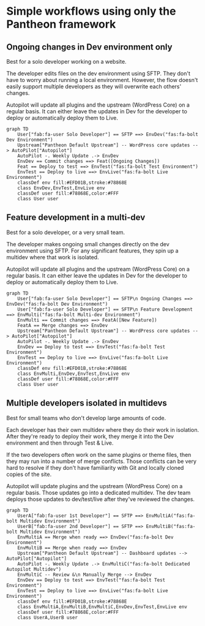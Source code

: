 # Simple workflows using only the Pantheon framework

## Ongoing changes in Dev environment only

Best for a solo developer working on a website.

The developer edits files on the dev environment using SFTP. They don't have to worry about running a local environment. However, the flow doesn't easily support multiple developers as they will overwrite each others' changes.

Autopilot will update all plugins and the upstream (WordPress Core) on a regular basis. It can either leave the updates in Dev for the developer to deploy or automatically deploy them to Live.

```mermaid
graph TD
    User["fab:fa-user Solo Developer"] == SFTP ==> EnvDev("fas:fa-bolt Dev Environment")
    Upstream["Pantheon Default Upstream"] -- WordPress core updates --> AutoPilot["Autopilot"]
    AutoPilot -. Weekly Update .-> EnvDev
    EnvDev == Commit changes ==> Feat([Ongoing Changes])
    Feat == Deploy to test ==> EnvTest("fas:fa-bolt Test Environment")
    EnvTest == Deploy to live ==> EnvLive("fas:fa-bolt Live Environment")
    classDef env fill:#EFD01B,stroke:#78868E
    class EnvDev,EnvTest,EnvLive env
    classDef user fill:#78868E,color:#FFF
    class User user

```

## Feature development in a multi-dev

Best for a solo developer, or a very small team.

The developer makes ongoing small changes directly on the dev environment using SFTP. For any significant features, they spin up a multidev where that work is isolated.

Autopilot will update all plugins and the upstream (WordPress Core) on a regular basis. It can either leave the updates in Dev for the developer to deploy or automatically deploy them to Live.

```mermaid
graph TD
    User["fab:fa-user Solo Developer"] == SFTP\n Ongoing Changes ==> EnvDev("fas:fa-bolt Dev Environment")
    User["fab:fa-user Solo Developer"] == SFTP\n Feature Development ==> EnvMulti("fas:fa-bolt Multi-dev Environment")
    EnvMulti == Commit changes ==> FeatA([New Feature])
    FeatA == Merge changes ==> EnvDev
    Upstream["Pantheon Default Upstream"] -- WordPress core updates --> AutoPilot["Autopilot"]
    AutoPilot -. Weekly Update .-> EnvDev
    EnvDev == Deploy to test ==> EnvTest("fas:fa-bolt Test Environment")
    EnvTest == Deploy to live ==> EnvLive("fas:fa-bolt Live Environment")
    classDef env fill:#EFD01B,stroke:#78868E
    class EnvMulti,EnvDev,EnvTest,EnvLive env
    classDef user fill:#78868E,color:#FFF
    class User user

```

## Multiple developers isolated in multidevs

Best for small teams who don't develop large amounts of code.

Each developer has their own multidev where they do their work in isolation. After they're ready to deploy their work, they merge it into the Dev environment and then through Test & Live.

If the two developers often work on the same plugins or theme files, then they may run into a number of merge conflicts. Those conflicts can be very hard to resolve if they don't have familiarity with Git and locally cloned copies of the site.

Autopilot will update plugins and the upstream (WordPress Core) on a regular basis. Those updates go into a dedicated multidev. The dev team deploys those updates to dev/test/live after they've reviewed the changes.

```mermaid
graph TD
    UserA["fab:fa-user 1st Developer"] == SFTP ==> EnvMultiA("fas:fa-bolt Multidev Environment")
    UserB["fab:fa-user 2nd Developer"] == SFTP ==> EnvMultiB("fas:fa-bolt Multidev Environment")
    EnvMultiA == Merge when ready ==> EnvDev("fas:fa-bolt Dev Environment")
    EnvMultiB == Merge when ready ==> EnvDev
    Upstream["Pantheon Default Upstream"] -- Dashboard updates --> AutoPilot["Autopilot"]
    AutoPilot -. Weekly Update .-> EnvMultiC("fas:fa-bolt Dedicated Autopilot Multidev")
    EnvMultiC -- Review &\n Manually Merge --> EnvDev
    EnvDev == Deploy to test ==> EnvTest("fas:fa-bolt Test Environment")
    EnvTest == Deploy to live ==> EnvLive("fas:fa-bolt Live Environment")
    classDef env fill:#EFD01B,stroke:#78868E
    class EnvMultiA,EnvMultiB,EnvMultiC,EnvDev,EnvTest,EnvLive env
    classDef user fill:#78868E,color:#FFF
    class UserA,UserB user

```
